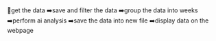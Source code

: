 🎯get the data
➡️save and filter the data
➡️group the data into weeks
➡️perform ai analysis
➡️save the data into new file
➡️display data on the webpage
